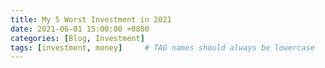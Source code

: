 ```yaml
---
title: My 5 Worst Investment in 2021
date: 2021-06-01 15:00:00 +0800
categories: [Blog, Investment]
tags: [investment, money]     # TAG names should always be lowercase
---
```


